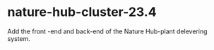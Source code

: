 # nature-hub-cluster-23.4
Add the front -end and back-end of the Nature Hub-plant delevering system.

